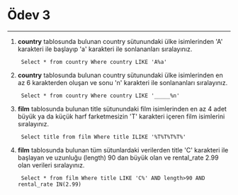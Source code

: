 # Ödev 3
---
1. **country** tablosunda bulunan country sütunundaki ülke isimlerinden 'A' karakteri ile başlayıp 'a' karakteri ile sonlananları sıralayınız.

        Select * from country Where country LIKE 'A%a'

2. **country** tablosunda bulunan country sütunundaki ülke isimlerinden en az 6 karakterden oluşan ve sonu 'n' karakteri ile sonlananları sıralayınız.

        Select * from country Where country LIKE '_____%n'

3. **film** tablosunda bulunan title sütunundaki film isimlerinden en az 4 adet büyük ya da küçük harf farketmesizin 'T' karakteri içeren film isimlerini sıralayınız.

        Select title from film Where title ILIKE '%T%T%T%T%'

4. **film** tablosunda bulunan tüm sütunlardaki verilerden title 'C' karakteri ile başlayan ve uzunluğu (length) 90 dan büyük olan ve rental_rate 2.99 olan verileri sıralayınız.

        Select * from film Where title LIKE 'C%' AND length>90 AND rental_rate IN(2.99)



